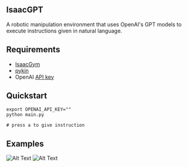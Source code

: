 ## IsaacGPT
A robotic manipulation environment that uses OpenAI's GPT models to execute instructions given in natural language. 

## Requirements
- [IsaacGym](https://developer.nvidia.com/isaac-gym)
- [pykin](https://github.com/jdj2261/pykin) 
- OpenAI [API key](https://platform.openai.com/)

## Quickstart

    export OPENAI_API_KEY=""
    python main.py
    
    # press a to give instruction

## Examples

![Alt Text](assets/demo1.gif)
![Alt Text](assets/demo2.gif)
